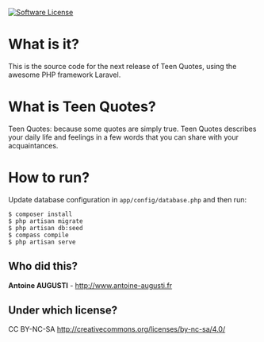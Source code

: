 [![Software License](http://img.shields.io/badge/license-CC%20BY--NC--SA-brightgreen.svg?style=flat)](LICENSE.md)

# What is it?
This is the source code for the next release of Teen Quotes, using the awesome PHP framework Laravel.

# What is Teen Quotes?
Teen Quotes: because some quotes are simply true. Teen Quotes describes your daily life and feelings in a few words that you can share with your acquaintances.

# How to run?
Update database configuration in `app/config/database.php` and then run:

    $ composer install
    $ php artisan migrate
    $ php artisan db:seed
    $ compass compile
    $ php artisan serve

## Who did this?
**Antoine AUGUSTI** - http://www.antoine-augusti.fr

## Under which license?
CC BY-NC-SA http://creativecommons.org/licenses/by-nc-sa/4.0/